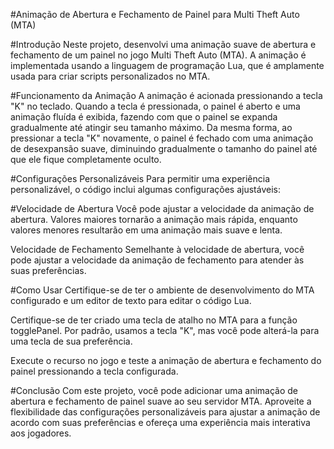 #Animação de Abertura e Fechamento de Painel para Multi Theft Auto (MTA)

#Introdução
Neste projeto, desenvolvi uma animação suave de abertura e fechamento de um painel no jogo Multi Theft Auto (MTA). A animação é implementada usando a linguagem de programação Lua, que é amplamente usada para criar scripts personalizados no MTA.

#Funcionamento da Animação
A animação é acionada pressionando a tecla "K" no teclado. Quando a tecla é pressionada, o painel é aberto e uma animação fluída é exibida, fazendo com que o painel se expanda gradualmente até atingir seu tamanho máximo. Da mesma forma, ao pressionar a tecla "K" novamente, o painel é fechado com uma animação de desexpansão suave, diminuindo gradualmente o tamanho do painel até que ele fique completamente oculto.

#Configurações Personalizáveis
Para permitir uma experiência personalizável, o código inclui algumas configurações ajustáveis:

#Velocidade de Abertura Você pode ajustar a velocidade da animação de abertura. Valores maiores tornarão a animação mais rápida, enquanto valores menores resultarão em uma animação mais suave e lenta.

Velocidade de Fechamento Semelhante à velocidade de abertura, você pode ajustar a velocidade da animação de fechamento para atender às suas preferências.

#Como Usar
Certifique-se de ter o ambiente de desenvolvimento do MTA configurado e um editor de texto para editar o código Lua.

Certifique-se de ter criado uma tecla de atalho no MTA para a função togglePanel. Por padrão, usamos a tecla "K", mas você pode alterá-la para uma tecla de sua preferência.

Execute o recurso no jogo e teste a animação de abertura e fechamento do painel pressionando a tecla configurada.

#Conclusão
Com este projeto, você pode adicionar uma animação de abertura e fechamento de painel suave ao seu servidor MTA. Aproveite a flexibilidade das configurações personalizáveis para ajustar a animação de acordo com suas preferências e ofereça uma experiência mais interativa aos jogadores.
